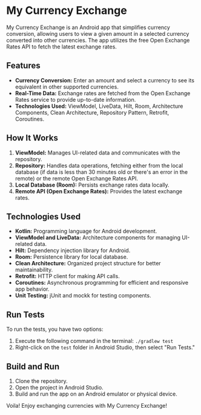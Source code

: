 # My Currency Exchange

My Currency Exchange is an Android app that simplifies currency conversion, allowing users to view a
given amount in a selected currency converted into other currencies. The app utilizes the free Open
Exchange Rates API to fetch the latest exchange rates.

## Features

- **Currency Conversion:** Enter an amount and select a currency to see its equivalent in other
  supported currencies.
- **Real-Time Data:** Exchange rates are fetched from the Open Exchange Rates service to provide
  up-to-date information.
- **Technologies Used:** ViewModel, LiveData, Hilt, Room, Architecture Components, Clean
  Architecture, Repository Pattern, Retrofit, Coroutines.

## How It Works

1. **ViewModel:** Manages UI-related data and communicates with the repository.
2. **Repository:** Handles data operations, fetching either from the local database (if data is less
   than 30 minutes old or there's an error in the remote) or the remote Open Exchange Rates API.
3. **Local Database (Room):** Persists exchange rates data locally.
4. **Remote API (Open Exchange Rates):** Provides the latest exchange rates.

## Technologies Used

- **Kotlin:** Programming language for Android development.
- **ViewModel and LiveData:** Architecture components for managing UI-related data.
- **Hilt:** Dependency injection library for Android.
- **Room:** Persistence library for local database.
- **Clean Architecture:** Organized project structure for better maintainability.
- **Retrofit:** HTTP client for making API calls.
- **Coroutines:** Asynchronous programming for efficient and responsive app behavior.
- **Unit Testing:** jUnit and mockk for testing components.

## Run Tests

To run the tests, you have two options:

1. Execute the following command in the terminal:
   `./gradlew test`
2. Right-click on the `test` folder in Android Studio, then select "Run Tests."

## Build and Run

1. Clone the repository.
2. Open the project in Android Studio.
3. Build and run the app on an Android emulator or physical device.

Voila! Enjoy exchanging currencies with My Currency Exchange!